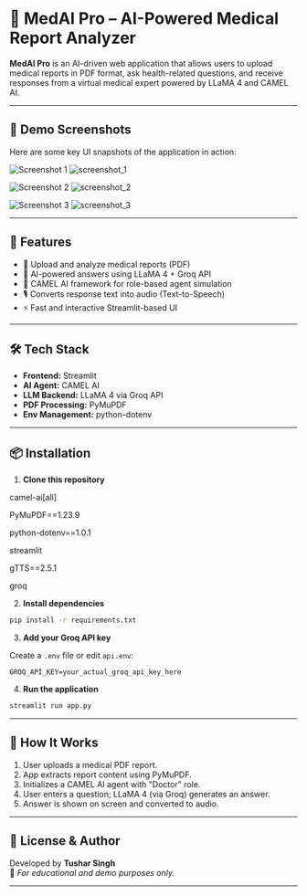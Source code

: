 
# 🏥 MedAI Pro – AI-Powered Medical Report Analyzer

**MedAI Pro** is an AI-driven web application that allows users to upload medical reports in PDF format, ask health-related questions, and receive responses from a virtual medical expert powered by LLaMA 4 and CAMEL AI.

---

## 🎥 Demo Screenshots

Here are some key UI snapshots of the application in action:

![Screenshot 1](screenshot_1.png) ![screenshot_1](https://github.com/user-attachments/assets/165b443f-0683-45ff-a675-26ab9d904f5d)

![Screenshot 2](screenshot_2.png)   ![screenshot_2](https://github.com/user-attachments/assets/6e9745a6-efd4-4fae-ba38-00d8501c3443)

![Screenshot 3](screenshot_3.png)    ![screenshot_3](https://github.com/user-attachments/assets/ea71355f-4af0-43fe-b909-76064076fb4f)


---

## 🚀 Features

- 🧾 Upload and analyze medical reports (PDF)
- 🤖 AI-powered answers using LLaMA 4 + Groq API
- 🧠 CAMEL AI framework for role-based agent simulation
- 🎙 Converts response text into audio (Text-to-Speech)
- ⚡ Fast and interactive Streamlit-based UI

---

## 🛠 Tech Stack

- **Frontend:** Streamlit
- **AI Agent:** CAMEL AI
- **LLM Backend:** LLaMA 4 via Groq API
- **PDF Processing:** PyMuPDF
- **Env Management:** python-dotenv

---

## 📦 Installation

1. **Clone this repository**

camel-ai[all]  

PyMuPDF==1.23.9   

python-dotenv==1.0.1 

streamlit

gTTS==2.5.1 

groq

2. **Install dependencies**

```bash
pip install -r requirements.txt
```

3. **Add your Groq API key**

Create a `.env` file or edit `api.env`:

```env
GROQ_API_KEY=your_actual_groq_api_key_here
```

4. **Run the application**

```bash
streamlit run app.py
```

---

## 🧪 How It Works

1. User uploads a medical PDF report.
2. App extracts report content using PyMuPDF.
3. Initializes a CAMEL AI agent with "Doctor" role.
4. User enters a question; LLaMA 4 (via Groq) generates an answer.
5. Answer is shown on screen and converted to audio.

---

## 📄 License & Author

Developed by **Tushar Singh**  
🔗 *For educational and demo purposes only.*

---

